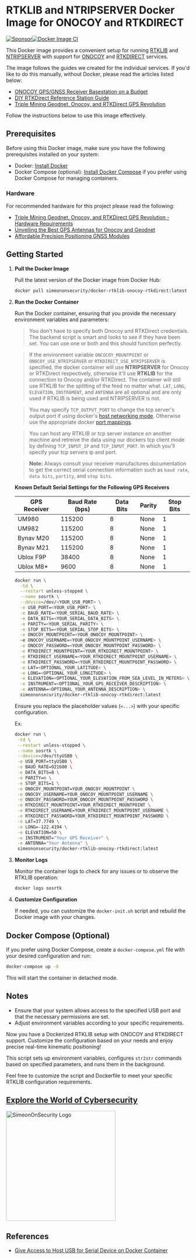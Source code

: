 # RTKLIB and NTRIPSERVER Docker Image for ONOCOY and RTKDIRECT

[![Sponsor](https://img.shields.io/badge/Sponsor-Click%20Here-ff69b4)](https://github.com/sponsors/simeononsecurity)[![Docker Image CI](https://github.com/simeononsecurity/docker-rtklib-onocoy-rtkdirect/actions/workflows/docker-image.yml/badge.svg)](https://github.com/simeononsecurity/docker-rtklib-onocoy-rtkdirect/actions/workflows/docker-image.yml)

This Docker image provides a convenient setup for running [RTKLIB](https://www.rtklib.com/) and [NTRIPSERVER](https://github.com/simeononsecurity/ntripserver) with support for [ONOCOY](https://www.onocoy.com/) and [RTKDIRECT](https://rtkdirect.com/) services.

The image follows the guides we created for the individual services. If you'd like to do this manually, without Docker, please read the articles listed below:

- [ONOCOY GPS/GNSS Receiver Basestation on a Budget](https://simeononsecurity.com/other/onocoy-gps-gnss-reciever-basestation-on-a-budget/)
- [DIY RTKDirect Reference Station Guide](https://simeononsecurity.com/other/diy-rtkdirect-reference-station-guide/)
- [Triple Mining Geodnet, Onocoy, and RTKDirect GPS Revolution](https://simeononsecurity.com/other/triple-mining-geodnet-onocoy-rtkdirect-gps-revolution/)

Follow the instructions below to use this image effectively.

## Prerequisites

Before using this Docker image, make sure you have the following prerequisites installed on your system:

- Docker: [Install Docker](https://docs.docker.com/get-docker/)
- Docker Compose (optional): [Install Docker Compose](https://docs.docker.com/compose/install/) if you prefer using Docker Compose for managing containers.

### Hardware

For recommended hardware for this project please read the following:

- [Triple Mining Geodnet, Onocoy, and RTKDirect GPS Revolution - Hardware Requirements](https://simeononsecurity.com/other/triple-mining-geodnet-onocoy-rtkdirect-gps-revolution/#hardware-requirements)
- [Unveiling the Best GPS Antennas for Onocoy and Geodnet](https://simeononsecurity.com/other/unveiling-best-gps-antennas-onocoy-geodnet/)
- [Affordable Precision Positioning GNSS Modules](https://simeononsecurity.com/other/affordable-precision-positioning-gnss-modules/)

## Getting Started

1. **Pull the Docker Image**

   Pull the latest version of the Docker image from Docker Hub:

   ```bash
   docker pull simeononsecurity/docker-rtklib-onocoy-rtkdirect:latest
   ```

2. **Run the Docker Container**

   Run the Docker container, ensuring that you provide the necessary environment variables and parameters:

    > You don't have to specify both Onocoy and RTKDirect credentials. The backend script is smart and looks to see if they have been set. You can use one or both and this should function perfectly.

   > If the environment variable `ONCOCOY_MOUNTPOINT` or `ONOCOY_USE_NTRIPSERVER` or `RTKDIRECT_USE_NTRIPSERVER` is specified, the docker container will use **NTRIPSERVER** for Onocoy or RTKDirect respectively, otherwise it'll use **RTKLIB** for the connection to Onocoy and/or RTKDirect. The container will still use RTKLIB for the splitting of the feed no matter what.
   > `LAT`, `LONG`, `ELEVATION`, `INSTRAMENT`, and `ANTENNA` are all optional and are only used if RTKLIB is being used and NTRIPSERVER is not.

   > You may specify `TCP_OUTPUT_PORT` to change the tcp server's output port if using docker's [host networking mode](https://docs.docker.com/network/#drivers). Otherwise use the appropriate docker [port mappings](https://docs.docker.com/network/#published-ports).

   > You can host any RTKLIB or tcp server instance on another machine and retreive the data using our dockers tcp client mode by defining `TCP_INPUT_IP` and `TCP_INPUT_PORT`. In which you'll specify your tcp servers ip and port.

   > **Note:** Always consult your receiver manufactures documentation to get the correct serial connection information such as `baud rate`, `data bits`, `partity`, and `stop bits`.
   
   **Known Default Serial Settings for the Following GPS Receivers**
   
   | GPS Receiver    | Baud Rate (bps) | Data Bits | Parity | Stop Bits |
   |-----------------|------------------|-----------|--------|-----------|
   | UM980           | 115200           | 8         | None   | 1         |
   | UM982           | 115200           | 8         | None   | 1         |
   | Bynav M20       | 115200           | 8         | None   | 1         |
   | Bynav M21       | 115200           | 8         | None   | 1         |
   | Ublox F9P       | 38400            | 8         | None   | 1         |
   | Ublox M8*       | 9600             | 8         | None   | 1         |

   ```bash
   docker run \
     -td \
     --restart unless-stopped \
     --name sosrtk \
     --device=/dev/<YOUR_USB_PORT> \
     -e USB_PORT=<YOUR_USB_PORT> \
     -e BAUD_RATE=<YOUR_SERIAL_BAUD_RATE> \
     -e DATA_BITS=<YOUR_SERIAL_DATA_BITS> \
     -e PARITY=<YOUR_SERIAL_PARITY> \
     -e STOP_BITS=<YOUR_SERIAL_STOP_BITS> \
     -e ONOCOY_MOUNTPOINT=<YOUR_ONOCOY_MOUNTPOINT> \ 
     -e ONOCOY_USERNAME=<YOUR_ONOCOY_MOUNTPOINT_USERNAME> \
     -e ONOCOY_PASSWORD=<YOUR_ONOCOY_MOUNTPOINT_PASSWORD> \
     -e RTKDIRECT_MOUNTPOINT=<YOUR_RTKDIRECT_MOUNTPOINT> \
     -e RTKDIRECT_USERNAME=<YOUR_RTKDIRECT_MOUNTPOINT_USERNAME> \
     -e RTKDIRECT_PASSWORD=<YOUR_RTKDIRECT_MOUNTPOINT_PASSWORD> \
     -e LAT=<OPTIONAL_YOUR_LATITUDE> \
     -e LONG=<OPTIONAL_YOUR_LONGITUDE> \
     -e ELEVATION=<OPTIONAL_YOUR_ELEVATION_FROM_SEA_LEVEL_IN_METERS> \
     -e INSTRUMENT=<OPTIONAL_YOUR_GPS_RECEIVER_DESCRIPTION> \
     -e ANTENNA=<OPTIONAL_YOUR_ANTENNA_DESCRIPTION> \
     simeononsecurity/docker-rtklib-onocoy-rtkdirect:latest
   ```

   Ensure you replace the placeholder values (`<...>`) with your specific configuration.

   Ex.
   ```bash
   docker run \
    -td \
    --restart unless-stopped \
    --name sosrtk \
    --device=/dev/ttyUSB0 \
    -e USB_PORT=ttyUSB0 \
    -e BAUD_RATE=921600 \
    -e DATA_BITS=8 \
    -e PARITY=n \
    -e STOP_BITS=1 \
    -e ONOCOY_MOUNTPOINT=YOUR_ONOCOY_MOUNTPOINT \
    -e ONOCOY_USERNAME=YOUR_ONOCOY_MOUNTPOINT_USERNAME \
    -e ONOCOY_PASSWORD=YOUR_ONOCOY_MOUNTPOINT_PASSWORD \
    -e RTKDIRECT_MOUNTPOINT=YOUR_RTKDIRECT_MOUNTPOINT \
    -e RTKDIRECT_USERNAME=YOUR_RTKDIRECT_MOUNTPOINT_USERNAME \
    -e RTKDIRECT_PASSWORD=YOUR_RTKDIRECT_MOUNTPOINT_PASSWORD \
    -e LAT=37.7749 \
    -e LONG=-122.4194 \
    -e ELEVATION=50 \
    -e INSTRUMENT="Your GPS Receiver" \
    -e ANTENNA="Your Antenna" \
    simeononsecurity/docker-rtklib-onocoy-rtkdirect:latest
   ```

3. **Monitor Logs**

   Monitor the container logs to check for any issues or to observe the RTKLIB operation:

   ```bash
   docker logs sosrtk
   ```

4. **Customize Configuration**

   If needed, you can customize the `docker-init.sh` script and rebuild the Docker image with your changes.

## Docker Compose (Optional)

If you prefer using Docker Compose, create a `docker-compose.yml` file with your desired configuration and run:

```bash
docker-compose up -d
```

This will start the container in detached mode.

## Notes

- Ensure that your system allows access to the specified USB port and that the necessary permissions are set.
- Adjust environment variables according to your specific requirements.

Now you have a Dockerized RTKLIB setup with ONOCOY and RTKDIRECT support. Customize the configuration based on your needs and enjoy precise real-time kinematic positioning!

This script sets up environment variables, configures `str2str` commands based on specified parameters, and runs them in the background.

Feel free to customize the script and Dockerfile to meet your specific RTKLIB configuration requirements.

<a href="https://simeononsecurity.com" target="_blank" rel="noopener noreferrer">
  <h2>Explore the World of Cybersecurity</h2>
</a>
<a href="https://simeononsecurity.com" target="_blank" rel="noopener noreferrer">
  <img src="https://simeononsecurity.com/img/banner.png" alt="SimeonOnSecurity Logo" width="300" height="300">
</a>

## References

- [Give Access to Host USB for Serial Device on Docker Container](https://kb.shawnchen.info/knowledge-base/docker/give-access-to-host-usb-for-serial-device-on-docker-container/)
